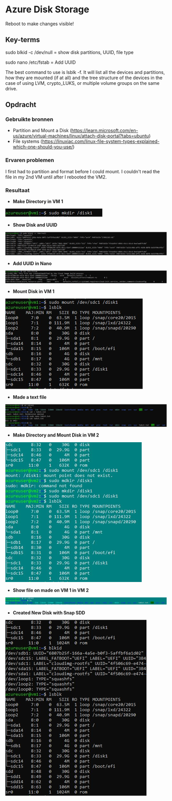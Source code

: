 # Azure Disk Storage

Reboot to make changes visible!

## Key-terms

sudo blkid -c /dev/null = show disk partitions, UUID, file type

sudo nano /etc/fstab = Add UUID 

The best command to use is lsblk -f. It will list all the devices and partitions, how they are mounted (if at all) and the tree structure of the devices in the case of using LVM, crypto_LUKS, or multiple volume groups on the same drive.

## Opdracht

### Gebruikte bronnen

* Partition and Mount a Disk (https://learn.microsoft.com/en-us/azure/virtual-machines/linux/attach-disk-portal?tabs=ubuntu)
* File systems (https://linuxiac.com/linux-file-system-types-explained-which-one-should-you-use/)

### Ervaren problemen

I first had to partition and format before I could mount. I couldn't read the file in my 2nd VM until after I rebooted the VM2.

### Resultaat

* __Make Directory in VM 1__

![Alt text](../00_includes/04_VM1Mkdir.JPG)

* __Show Disk and UUID__

![Alt text](../00_includes/04_VM1ShowPartUUID.JPG)

* __Add UUID in Nano__

![Alt text](../00_includes/04_VM1nanofstab.JPG)

* __Mount Disk in VM 1__

![Alt text](../00_includes/04_VM1MountedDisk.JPG)

* __Made a text file__

![Alt text](../00_includes/04_MakeTxtINDirectory.JPG)

* __Make Directory and Mount Disk in VM 2__

![Alt text](../00_includes/04_VM2MkdirMOUNT.JPG)

* __Show file on made on VM 1 in VM 2__

![Alt text](../00_includes/04_VM2ShowTxt.JPG)

* __Created New Disk with Snap SDD__

![Alt text](../00_includes/04_SnapDisk.JPG)